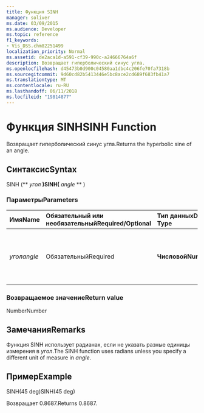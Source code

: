 ```yaml
---
title: Функция SINH
manager: soliver
ms.date: 03/09/2015
ms.audience: Developer
ms.topic: reference
f1_keywords:
- Vis_DSS.chm82251499
localization_priority: Normal
ms.assetid: de2aca1d-a591-cf39-990c-a24666764a6f
description: Возвращает гиперболический синус угла.
ms.openlocfilehash: d45473b0d900c04580aa1dbc4c206fe70fa7318b
ms.sourcegitcommit: 9d60cd82b5413446e5bc8ace2cd689f683fb41a7
ms.translationtype: MT
ms.contentlocale: ru-RU
ms.lasthandoff: 06/11/2018
ms.locfileid: "19814877"
---
```

# <a name="sinh-function"></a><span data-ttu-id="e041c-103">Функция SINH</span><span class="sxs-lookup"><span data-stu-id="e041c-103">SINH Function</span></span>

<span data-ttu-id="e041c-104">Возвращает гиперболический синус угла.</span><span class="sxs-lookup"><span data-stu-id="e041c-104">Returns the hyperbolic sine of an angle.</span></span> 
  
## <a name="syntax"></a><span data-ttu-id="e041c-105">Синтаксис</span><span class="sxs-lookup"><span data-stu-id="e041c-105">Syntax</span></span>

<span data-ttu-id="e041c-106">SINH (** *угол* **)</span><span class="sxs-lookup"><span data-stu-id="e041c-106">SINH(** *angle* ** )</span></span> 
  
### <a name="parameters"></a><span data-ttu-id="e041c-107">Параметры</span><span class="sxs-lookup"><span data-stu-id="e041c-107">Parameters</span></span>

|<span data-ttu-id="e041c-108">**Имя**</span><span class="sxs-lookup"><span data-stu-id="e041c-108">**Name**</span></span>|<span data-ttu-id="e041c-109">**Обязательный или необязательный**</span><span class="sxs-lookup"><span data-stu-id="e041c-109">**Required/Optional**</span></span>|<span data-ttu-id="e041c-110">**Тип данных**</span><span class="sxs-lookup"><span data-stu-id="e041c-110">**Data Type**</span></span>|<span data-ttu-id="e041c-111">**Описание**</span><span class="sxs-lookup"><span data-stu-id="e041c-111">**Description**</span></span>|
|:-----|:-----|:-----|:-----|
| <span data-ttu-id="e041c-112">_угол_</span><span class="sxs-lookup"><span data-stu-id="e041c-112">_angle_</span></span> <br/> |<span data-ttu-id="e041c-113">Обязательный</span><span class="sxs-lookup"><span data-stu-id="e041c-113">Required</span></span>  <br/> |<span data-ttu-id="e041c-114">**Числовой**</span><span class="sxs-lookup"><span data-stu-id="e041c-114">**Numeric**</span></span> <br/> |<span data-ttu-id="e041c-115">Угол которого необходимо получить гиперболический синус.</span><span class="sxs-lookup"><span data-stu-id="e041c-115">The angle of which to get the hyperbolic sine.</span></span>  <br/> |
   
### <a name="return-value"></a><span data-ttu-id="e041c-116">Возвращаемое значение</span><span class="sxs-lookup"><span data-stu-id="6">Return value</span></span>

<span data-ttu-id="e041c-117">Number</span><span class="sxs-lookup"><span data-stu-id="e041c-117">Number</span></span>
  
## <a name="remarks"></a><span data-ttu-id="e041c-118">Замечания</span><span class="sxs-lookup"><span data-stu-id="e041c-118">Remarks</span></span>

<span data-ttu-id="e041c-119">Функция SINH использует радианах, если не указать разные единицы измерения в _угол_.</span><span class="sxs-lookup"><span data-stu-id="e041c-119">The SINH function uses radians unless you specify a different unit of measure in  _angle_.</span></span>
  
## <a name="example"></a><span data-ttu-id="e041c-120">Пример</span><span class="sxs-lookup"><span data-stu-id="e041c-120">Example</span></span>

<span data-ttu-id="e041c-121">SINH(45 deg)</span><span class="sxs-lookup"><span data-stu-id="e041c-121">SINH(45 deg)</span></span> 
  
<span data-ttu-id="e041c-122">Возвращает 0.8687.</span><span class="sxs-lookup"><span data-stu-id="e041c-122">Returns 0.8687.</span></span> 
  

